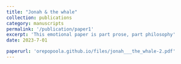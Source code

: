 ```yaml
---
title: "Jonah & the whale"
collection: publications
category: manuscripts
permalink: '/publication/paper1'
excerpt: 'This emotional paper is part prose, part philosophy'
date: 2023-7-01

paperurl: 'orepopoola.github.io/files/jonah___the_whale-2.pdf'
---
```

